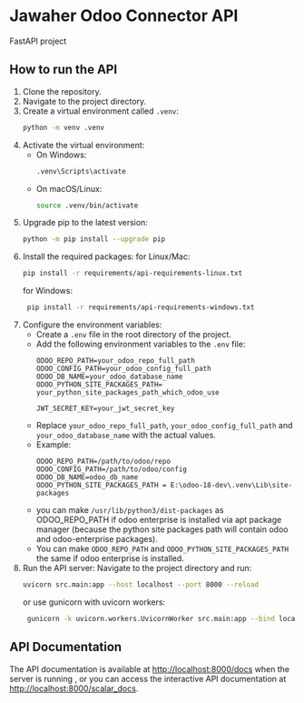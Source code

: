 # Jawaher Odoo Connector API
FastAPI project
## How to run the API
1. Clone the repository.
2. Navigate to the project directory.
3. Create a virtual environment called `.venv`:
   ```bash
   python -m venv .venv
   ```
4. Activate the virtual environment:
    - On Windows:
      ```bash
      .venv\Scripts\activate
      ```
    - On macOS/Linux:
      ```bash
      source .venv/bin/activate
      ```
5. Upgrade pip to the latest version:
   ```bash
   python -m pip install --upgrade pip
   ```
6. Install the required packages:
   for Linux/Mac:
   ```bash
   pip install -r requirements/api-requirements-linux.txt
   ```
   for Windows:
   ```bash
    pip install -r requirements/api-requirements-windows.txt
    ```
7. Configure the environment variables:
   - Create a `.env` file in the root directory of the project.
   - Add the following environment variables to the `.env` file:
     ```
     ODOO_REPO_PATH=your_odoo_repo_full_path
     ODOO_CONFIG_PATH=your_odoo_config_full_path
     ODOO_DB_NAME=your_odoo_database_name
     ODOO_PYTHON_SITE_PACKAGES_PATH= your_python_site_packages_path_which_odoo_use
     
     JWT_SECRET_KEY=your_jwt_secret_key
     ```
   - Replace `your_odoo_repo_full_path`, `your_odoo_config_full_path` and `your_odoo_database_name` with the actual values.
   - Example:
     ```
     ODOO_REPO_PATH=/path/to/odoo/repo
     ODOO_CONFIG_PATH=/path/to/odoo/config
     ODOO_DB_NAME=odoo_db_name
     ODOO_PYTHON_SITE_PACKAGES_PATH = E:\odoo-18-dev\.venv\Lib\site-packages
     ```
    - you can make `/usr/lib/python3/dist-packages` as ODOO_REPO_PATH if odoo enterprise is installed via apt package manager (because the python site packages path will contain odoo and odoo-enterprise packages).
    - You can make `ODOO_REPO_PATH` and `ODOO_PYTHON_SITE_PACKAGES_PATH` the same if odoo enterprise is installed.
8. Run the API server:
Navigate to the project directory and run:
   ```bash
   uvicorn src.main:app --host localhost --port 8000 --reload
   ```
   or use gunicorn with uvicorn workers:
   ```bash
    gunicorn -k uvicorn.workers.UvicornWorker src.main:app --bind localhost:8000 --reload
    ```

## API Documentation
The API documentation is available at [http://localhost:8000/docs](http://localhost:8000/docs) when the server is running , or you can access the interactive API documentation at [http://localhost:8000/scalar_docs](http://localhost:8000/scalar_docs).